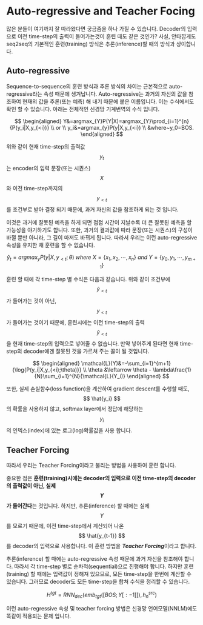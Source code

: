 # Auto-regressive and Teacher Focing

많은 분들이 여기까지 잘 따라왔다면 궁금즘을 하나 가질 수 있습니다. Decoder의 입력으로 이전 time-step의 출력이 들어가는것이 훈련 때도 같은 것인가? 사실, 안타깝게도 seq2seq의 기본적인 훈련(training) 방식은 추론(inference)할 때의 방식과 상이합니다.

## Auto-regressive

Sequence-to-sequence의 훈련 방식과 추론 방식의 차이는 근본적으로 auto-regressive라는 속성 때문에 생겨납니다. Auto-regressive는 과거의 자신의 값을 참조하여 현재의 값을 추론(또는 예측) 해 내기 때문에 붙은 이름입니다. 이는 수식에서도 확인 할 수 있습니다. 아래는 전체적인 신경망 기계번역의 수식 입니다.

$$
\begin{aligned}
Y&=argmax_{Y}P(Y|X)=argmax_{Y}\prod_{i=1}^{n}{P(y_i|X,y_{<i})} \\
or \\
y_i&=argmax_{y}P(y|X,y_{<i}) \\
&where~y_0=BOS.
\end{aligned}
$$

위와 같이 현재 time-step의 출력값 $$ y_t $$는 encoder의 입력 문장(또는 시퀀스) $$ X $$와 이전 time-step까지의 $$ y_{<t} $$를 조건부로 받아 결정 되기 때문에, 과거 자신의 값을 참조하게 되는 것 입니다. 

이것은 과거에 잘못된 예측을 하게 되면 점점 시간이 지날수록 더 큰 잘못된 예측을 할 가능성을 야기하기도 합니다. 또한, 과거의 결과값에 따라 문장(또는 시퀀스)의 구성이 바뀔 뿐만 아니라, 그 길이 마저도 바뀌게 됩니다. 따라서 우리는 이런 auto-regressive 속성을 유지한 채 훈련을 할 수 없습니다.

$$
\hat{y}_t=argmax_{y}{P(y|X,y_{<t};\theta)}~where~X=\{x_1,x_2,\cdots,x_n\}~and~Y=\{y_0,y_1,\cdots,y_{m+1}\}
$$

훈련 할 때에 각 time-step 별 수식은 다음과 같습니다. 위와 같이 조건부에 $$ \hat{y}_{<t} $$가 들어가는 것이 아닌, $$ y_{<t} $$가 들어가는 것이기 때문에, 훈련시에는 이전 time-step의 출력 $$ \hat{y}_{<t} $$을 현재 time-step의 입력으로 넣어줄 수 없습니다. 만약 넣어주게 된다면 현재 time-step의 decoder에겐 잘못된 것을 가르쳐 주는 꼴이 될 것입니다.

$$
\begin{aligned}
\mathcal{L}(Y)&=-\sum_{i=1}^{m+1}{\log{P(y_i|X,y_{<i};\theta)}} \\
\theta &\leftarrow \theta - \lambda\frac{1}{N}\sum_{i=1}^{N}{\mathcal{L}(Y_i)}
\end{aligned}
$$

또한, 실제 손실함수(loss function)을 계산하여 gradient descent를 수행할 때도, $$ \hat{y_i} $$의 확률을 사용하지 않고, softmax layer에서 정답에 해당하는 $$ y_i $$의 인덱스(index)에 있는 로그(log)확률값을 사용 합니다.

## Teacher Forcing

따라서 우리는 Teacher Forcing이라고 불리는 방법을 사용하여 훈련 합니다.

중요한 점은 **훈련(training)시에는 decoder의 입력으로 이전 time-step의 decoder의 출력값이 아닌, 실제 $$ Y $$가 들어간다**는 것입니다. 하지만, 추론(inference) 할 때에는 실제 $$ Y $$를 모르기 때문에, 이전 time-step에서 계산되어 나온 $$ \hat{y_{t-1}} $$를 decoder의 입력으로 사용합니다. 이 훈련 방법을 ***Teacher Forcing***이라고 합니다.

추론(inference) 할 때에는 auto-regressive 속성 때문에 과거 자신을 참조해야 합니다. 따라서 각 time-step 별로 순차적(sequential)으로 진행해야 합니다. 하지만 훈련(training) 할 때에는 입력값이 정해져 있으므로, 모든 time-step을 한번에 계산할 수 있습니다. 그러므로 decoder도 모든 time-step을 합쳐 수식을 정리할 수 있습니다.

$$
H^{tgt}=RNN_{dec}(emb_{tgt}([BOS;Y[:-1]]),h_{n}^{src})
$$

이런 auto-regressive 속성 및 teacher forcing 방법은 신경망 언어모델(NNLM)에도 똑같이 적용되는 문제 입니다.